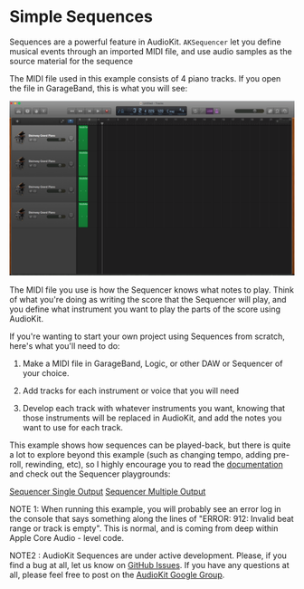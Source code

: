 # Simple Sequences

Sequences are a powerful feature in AudioKit. `AKSequencer` let you define musical events through an 
imported MIDI file, and use audio samples as the source material for the sequence

The MIDI file used in this example consists of 4 piano tracks. If you open the file in GarageBand, 
this is what you will see:

![alt text](MIDIFile-GarageBand.png)

The MIDI file you use is how the Sequencer knows what notes to play. Think of what you're doing as
writing the score that the Sequencer will play, and you define what instrument you want to play
the parts of the score using AudioKit. 

If you're wanting to start your own project using Sequences from scratch, here's what you'll need to
do:

1) Make a MIDI file in GarageBand, Logic, or other DAW or Sequencer of your choice. 

2) Add tracks for each instrument or voice that you will need

3) Develop each track with whatever instruments you want, knowing that those instruments will be replaced in AudioKit, and add the notes you want to use for each track. 


This example shows how sequences can be played-back, but there is quite a lot to explore beyond this 
example (such as changing tempo, adding pre-roll, rewinding, etc), so I highly encourage you to read 
the [documentation](http://audiokit.io/docs/Classes/AKSequencer.html) and check out the Sequencer 
playgrounds:

[Sequencer Single Output](http://audiokit.io/playgrounds/Sequencer%20-%20Single%20output/)
[Sequencer Multiple Output](http://audiokit.io/playgrounds/Sequencer%20-%20Multiple%20output/)

NOTE 1: When running this example, you will probably see an error log in the console that says 
something along the lines of "ERROR:    912: Invalid beat range or track is empty". This is normal, 
and is coming from deep within Apple Core Audio - level code. 

NOTE2 : AudioKit Sequences are under active development. Please, if you find a bug at all, let us
know on [GitHub Issues](https://github.com/audiokit/AudioKit/issues). If you have any questions 
at all, please feel free to post on the [AudioKit Google Group](https://groups.google.com/forum/#!forum/audiokit).